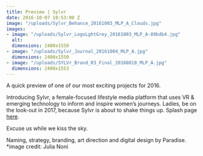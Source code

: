 ```yaml
---
title: Preview | Sylvr
date: 2016-10-07 18:53:00 Z
image: "/uploads/Sylvr_Behance_20161003_MLP_A_Clouds.jpg"
images:
- image: "/uploads/Sylvr_LogoLghtGrey_20161003_MLP_A-89bdb4.jpg"
  alt: 
  dimensions: 2400x1550
- image: "/uploads/Sylvr_Journal_20161004_MLP_A.jpg"
  dimensions: 2400x1550
- image: "/uploads/SYLVr_Brand_R3_Final_20160818_MLP_A.jpg"
  dimensions: 2400x1553
---
```


A quick preview of one of our most exciting projects for 2016. 

Introducing Sylvr, a female-focused lifestyle media platform that uses VR & emerging technology to inform and inspire women’s journeys. Ladies, be on the look-out in 2017, because Sylvr is about to shake things up. Splash page [here](http://sylvrmedia.com).

Excuse us while we kiss the sky. 

Naming, strategy, branding, art direction and digital design by Paradise. *image credit: Julia Noni
